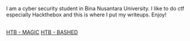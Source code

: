 I am a cyber security student in Bina Nusantara University. I like to do ctf especially Hackthebox and this is where I put my writeups. Enjoy!
<br><br>

[HTB - MAGIC](https://corporalcat.github.io/Writeups/Magic/)            [HTB - BASHED](https://corporalcat.github.io/Writeups/Bashed/)


